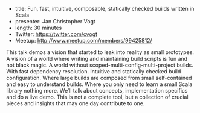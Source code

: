 * title: Fun, fast, intuitive, composable, statically checked builds written in Scala
* presenter: Jan Christopher Vogt
* length: 30 minutes
* Twitter: https://twitter.com/cvogt
* Meetup: http://www.meetup.com/members/99425812/

This talk demos a vision that started to leak into reality as small prototypes. A vision of a world where writing and maintaining build scripts is fun and not black magic. A world without scoped-multi-config-multi-project builds. With fast dependency resolution. Intuitive and statically checked build configuration. Where large builds are composed from small self-contained and easy to understand builds. Where you only need to learn a small Scala library nothing more. We’ll talk about concepts, implementation specifics and do a live demo. This is not a complete tool, but a collection of crucial pieces and insights that may one day contribute to one.
